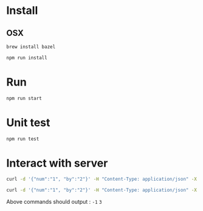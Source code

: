 # Install

## OSX

```bash
brew install bazel
```

```bash
npm run install
```

# Run

```bash
npm run start
```

# Unit test

```bash
npm run test
```

# Interact with server

```bash
curl -d '{"num":"1", "by":"2"}' -H "Content-Type: application/json" -X POST http://localhost:8080/decrement
```

```bash
curl -d '{"num":"1", "by":"2"}' -H "Content-Type: application/json" -X POST http://localhost:8080/increment
```

Above commands should output :
`-1`
`3`
